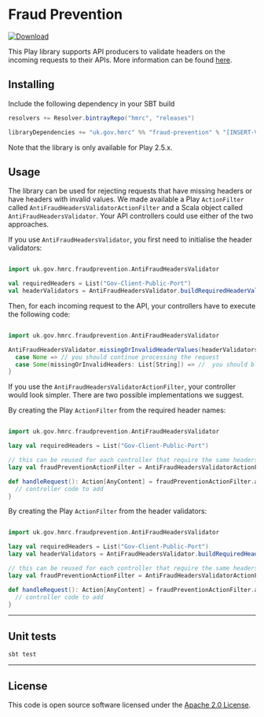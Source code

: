 
# Fraud Prevention

 [ ![Download](https://api.bintray.com/packages/hmrc/releases/fraud-prevention/images/download.svg) ](https://bintray.com/hmrc/releases/fraud-prevention/_latestVersion)

This Play library supports API producers to validate headers on the incoming requests to their APIs.
More information can be found [here](https://developer.service.hmrc.gov.uk/api-documentation/docs/reference-guide#fraud-prevention).

## Installing

Include the following dependency in your SBT build

``` scala
resolvers += Resolver.bintrayRepo("hmrc", "releases")

libraryDependencies += "uk.gov.hmrc" %% "fraud-prevention" % "[INSERT-VERSION]"
```

Note that the library is only available for Play 2.5.x.

## Usage

The library can be used for rejecting requests that have missing headers or have headers with invalid values.
We made available a Play `ActionFilter` called `AntiFraudHeadersValidatorActionFilter` and a Scala object called `AntiFraudHeadersValidator`.
Your API controllers could use either of the two approaches.

If you use `AntiFraudHeadersValidator`, you first need to initialise the header validators:
``` scala

import uk.gov.hmrc.fraudprevention.AntiFraudHeadersValidator

val requiredHeaders = List("Gov-Client-Public-Port")
val headerValidators = AntiFraudHeadersValidator.buildRequiredHeaderValidators(requiredHeaders)
```

Then, for each incoming request to the API, your controllers have to execute the following code:
``` scala

import uk.gov.hmrc.fraudprevention.AntiFraudHeadersValidator

AntiFraudHeadersValidator.missingOrInvalidHeaderValues(headerValidators) match {
  case None => // you should continue processing the request
  case Some(missingOrInvalidHeaders: List[String]) => //  you should block the request (because of the missing or invalid headers)
}

```

If you use the `AntiFraudHeadersValidatorActionFilter`, your controller would look simpler.
There are two possible implementations we suggest.

By creating the Play `ActionFilter` from the required header names:
``` scala

import uk.gov.hmrc.fraudprevention.AntiFraudHeadersValidator

lazy val requiredHeaders = List("Gov-Client-Public-Port")

// this can be reused for each controller that require the same headers
lazy val fraudPreventionActionFilter = AntiFraudHeadersValidatorActionFilter.actionFilterFromHeaderNames(requiredHeaders)

def handleRequest(): Action[AnyContent] = fraudPreventionActionFilter.async { implicit request =>
  // controller code to add
}
```

By creating the Play `ActionFilter` from the header validators:
``` scala

import uk.gov.hmrc.fraudprevention.AntiFraudHeadersValidator

lazy val requiredHeaders = List("Gov-Client-Public-Port")
lazy val headerValidators = AntiFraudHeadersValidator.buildRequiredHeaderValidators(requiredHeaders)

// this can be reused for each controller that require the same headers
lazy val fraudPreventionActionFilter = AntiFraudHeadersValidatorActionFilter.actionFilterFromHeaderValidators(headerValidators)

def handleRequest(): Action[AnyContent] = fraudPreventionActionFilter.async { implicit request =>
  // controller code to add
}
```

---

## Unit tests
```
sbt test
```

---

## License

This code is open source software licensed under the [Apache 2.0 License]("http://www.apache.org/licenses/LICENSE-2.0.html").
